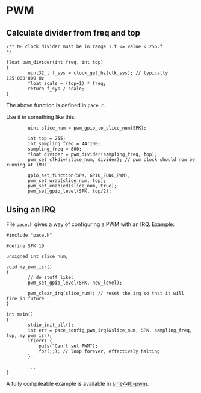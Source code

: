 # PWM

## Calculate divider from freq and top

```
/** NB clock divider must be in range 1.f <= value < 256.f
*/

float pwm_divider(int freq, int top)
{
        uint32_t f_sys = clock_get_hz(clk_sys); // typically 125'000'000 Hz
        float scale = (top+1) * freq;
        return f_sys / scale;
}
```
The above function is defined in `pace.c`.

Use it in something like this:

```
        uint slice_num = pwm_gpio_to_slice_num(SPK);

        int top = 255;
        int sampling_freq = 44'100;
        sampling_freq = 800;
        float divider = pwm_divider(sampling_freq, top);
        pwm_set_clkdiv(slice_num, divider); // pwm clock should now be running at 1MHz

        gpio_set_function(SPK, GPIO_FUNC_PWM);
        pwm_set_wrap(slice_num, top);
        pwm_set_enabled(slice_num, true);
        pwm_set_gpio_level(SPK, top/2);
```

## Using an IRQ

File `pace.h` gives a way of configuring a PWM with an IRQ. Example:

```
#include "pace.h"

#define SPK 19

unsigned int slice_num;

void my_pwm_isr()
{
        // do stuff like:
        pwm_set_gpio_level(SPK, new_level);
 
        pwm_clear_irq(slice_num); // reset the irq so that it will fire in future
}

int main()
{
        stdio_init_all();
        int err = pace_config_pwm_irq(&slice_num, SPK, sampling_freq, top, my_pwm_isr);
        if(err) {
            puts("Can't set PWM");
            for(;;); // loop forever, effectively halting
        }

        ...
}
```

A fully compileable example is available in [sine440-pwm](sine440-pwm).



